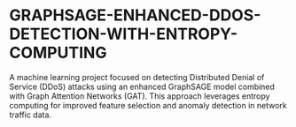 # GRAPHSAGE-ENHANCED-DDOS-DETECTION-WITH-ENTROPY-COMPUTING
A machine learning project focused on detecting Distributed Denial of Service (DDoS) attacks using an enhanced GraphSAGE model combined with Graph Attention Networks (GAT). This approach leverages entropy computing for improved feature selection and anomaly detection in network traffic data.
